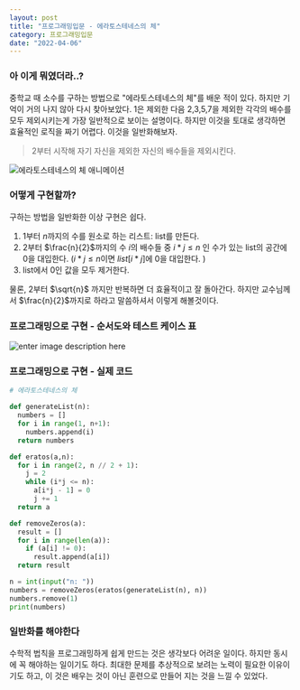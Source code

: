 ```yaml
---
layout: post
title: "프로그래밍입문 - 에라토스테네스의 체"
category: 프로그래밍입문
date: "2022-04-06"
---
```


### 아 이게 뭐였더라..?

중학교 때 소수를 구하는 방법으로 "에라토스테네스의 체"를 배운 적이 있다. 하지만 기억이 거의 나지 않아 다시 찾아보았다.
1은 제외한 다음 2,3,5,7을 제외한 각각의 배수를 모두 제외시키는게 가장 일반적으로 보이는 설명이다. 하지만 이것을 토대로 생각하면 효율적인 로직을 짜기 어렵다. 이것을 일반화해보자.
> 2부터 시작해 자기 자신을 제외한 자신의 배수들을 제외시킨다.

![에라토스테네스의 체 애니메이션](https://upload.wikimedia.org/wikipedia/commons/b/b9/Sieve_of_Eratosthenes_animation.gif)

### 어떻게 구현할까?
구하는 방법을 일반화한 이상 구현은 쉽다. 
1. 1부터 $n$까지의 수를 원소로 하는 리스트: list를 만든다.
2.  2부터 $\frac{n}{2}$까지의 수 $i$의 배수들 중 $i*j \leq n$ 인 수가 있는 list의 공간에 0을 대입한다. ($i*j \leq n$이면 $list[i*j]$에 0을 대입한다. )
3. list에서 0인 값을 모두 제거한다.

물론, 2부터 $\sqrt{n}$ 까지만 반복하면 더 효율적이고 잘 돌아간다. 하지만 교수님께서 $\frac{n}{2}$까지로 하라고 말씀하셔서 이렇게 해볼것이다.
### 프로그래밍으로 구현 - 순서도와 테스트 케이스 표
![enter image description here](https://lh3.googleusercontent.com/pw/AM-JKLXZ7iGe4P-ArNZIaMpj1cZRNGRp5xqlJFAf-eRnwqjFi3kaLveYx6On2eBezvsyOtx-50chydLIb931eBA51KjdEJ2uLgputWWq4Hr4to-vex7E_DOsolBAF4pJysX_pWOgfzVDctDemoPPK3NhKnVieQ=w1064-h747-no?authuser=0)
### 프로그래밍으로 구현 - 실제 코드
```python
# 에라토스테네스의 체

def generateList(n):
  numbers = []
  for i in range(1, n+1):
    numbers.append(i)
  return numbers

def eratos(a,n):
  for i in range(2, n // 2 + 1):
    j = 2
    while (i*j <= n):
      a[i*j - 1] = 0
      j += 1
  return a

def removeZeros(a):
  result = []
  for i in range(len(a)):
    if (a[i] != 0):
      result.append(a[i])
  return result

n = int(input("n: "))
numbers = removeZeros(eratos(generateList(n), n))
numbers.remove(1)
print(numbers)
```
### 일반화를 해야한다
수학적 법칙을 프로그래밍하게 쉽게 만드는 것은 생각보다 어려운 일이다. 하지만 동시에 꼭 해야하는 일이기도 하다. 최대한 문제를 추상적으로 보려는 노력이 필요한 이유이기도 하고, 이 것은 배우는 것이 아닌 훈련으로 만들어 지는 것을 느낄 수 있었다.